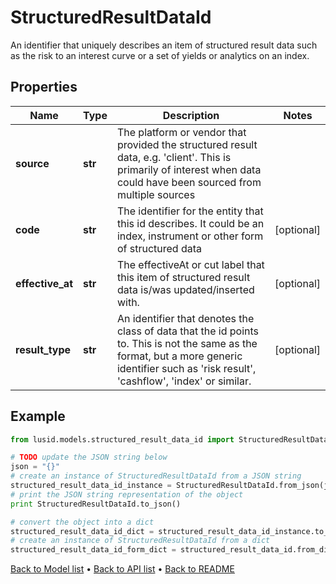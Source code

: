 # StructuredResultDataId

An identifier that uniquely describes an item of structured result data such as the risk to an interest curve or a set of yields or analytics on an index.

## Properties
Name | Type | Description | Notes
------------ | ------------- | ------------- | -------------
**source** | **str** | The platform or vendor that provided the structured result data, e.g. &#39;client&#39;. This is primarily of interest when data could have been sourced from multiple sources | 
**code** | **str** | The identifier for the entity that this id describes. It could be an index, instrument or other form of structured data | [optional] 
**effective_at** | **str** | The effectiveAt or cut label that this item of structured result data is/was updated/inserted with. | [optional] 
**result_type** | **str** | An identifier that denotes the class of data that the id points to. This is not the same as the format, but a more generic identifier such as &#39;risk result&#39;, &#39;cashflow&#39;, &#39;index&#39; or similar. | [optional] 

## Example

```python
from lusid.models.structured_result_data_id import StructuredResultDataId

# TODO update the JSON string below
json = "{}"
# create an instance of StructuredResultDataId from a JSON string
structured_result_data_id_instance = StructuredResultDataId.from_json(json)
# print the JSON string representation of the object
print StructuredResultDataId.to_json()

# convert the object into a dict
structured_result_data_id_dict = structured_result_data_id_instance.to_dict()
# create an instance of StructuredResultDataId from a dict
structured_result_data_id_form_dict = structured_result_data_id.from_dict(structured_result_data_id_dict)
```
[Back to Model list](../README.md#documentation-for-models) &#8226; [Back to API list](../README.md#documentation-for-api-endpoints) &#8226; [Back to README](../README.md)


